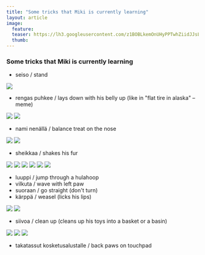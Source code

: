 ```yaml
---
title: "Some tricks that Miki is currently learning"
layout: article
image:
  feature:
  teaser: https://lh3.googleusercontent.com/z1BOBLkemOnUHyPPTwhZiidJJsLEJ6XOOltCZjV1toU=w245
  thumb:
---
```


### Some tricks that Miki is currently learning

* seiso / stand

![](https://lh3.googleusercontent.com/83GXrS90Xpz1VkNpW5X0XaxpiK4KKSsN6SpT5uZj5AA=w245)

* rengas puhkee / lays down with his belly up (like in "flat tire in alaska" –meme)

![](https://lh3.googleusercontent.com/3o272aBNRpW-kZsIKtrosnme7B2ByV8WxYSWn8vv--w=w245)
![](https://lh3.googleusercontent.com/oq1tKwhGcch9q2Fhc-vjVukxgVhYnX-v3f-dEEpc5wA=w245)

* nami nenällä / balance treat on the nose

![](https://lh3.googleusercontent.com/1ag025tJip4yM6pieZJ5Lltmemz3-jd3SJlvUy6ccWc=w245)
![](https://lh3.googleusercontent.com/LD0JKrXYSPCQ5DlbrUBeKRPqjkstFIbi_jJ5L3ZWWpg=w245)

* sheikkaa / shakes his fur

![](https://lh3.googleusercontent.com/0rYhiplcnHz_8Kyn9ixUlibz3TVvKr6wFn6UTOCeZAs=w245)
![](https://lh3.googleusercontent.com/5MH7mRDFbu9Pibh8d6PDYXFvtMDgYtXmvbGTKA-jI8o=w245)
![](https://lh3.googleusercontent.com/u4dWPmxHLe2R33_VEYt0cJMEnXZM0YJMLFTFgHxDlBU=w245)
![](https://lh3.googleusercontent.com/W4cOFyviw5Hxr66sdHlRmNn2M_w4WswxqaAiy12PuRY=w245)
![](https://lh3.googleusercontent.com/Ut4J4Iu6zb4hTKOkB8bC77slQfONhviEwEFP6QORAxE=w245)
![](https://lh3.googleusercontent.com/pCHmPk47hBz_tatTG6v26BJKWccnUqBhUuTQl5rsJLw=w245)

* luuppi / jump through a hulahoop
* vilkuta / wave with left paw
* suoraan / go straight (don't turn)
* kärppä / weasel (licks his lips)

![](https://lh3.googleusercontent.com/QRB_ahmg6cvtiIJHyuU3wEJfM0aDHIy4Xl6RidYoi94=w245)
![](https://lh3.googleusercontent.com/Vfi-fczhsv2WwImBNzidi_iGTzoqjTNOybl3gM7PYd0=w222)

* siivoa / clean up (cleans up his toys into a basket or a basin)

![](https://lh3.googleusercontent.com/LRjutbpFokXv1T4ta4gyuwharS25cfZCdM0DbuM4IbI=w245)
![](https://lh3.googleusercontent.com/TBSo3LQvM9hLKqn21RtZ7Lbw4_2hj1CcPjW9PI5BtD4=w245)
![](https://lh3.googleusercontent.com/o7MlqVfKG0J-Q3g0GynC1OqoeDL7AIwKSNkrTulcS8E=w245)

* takatassut kosketusalustalle / back paws on touchpad

